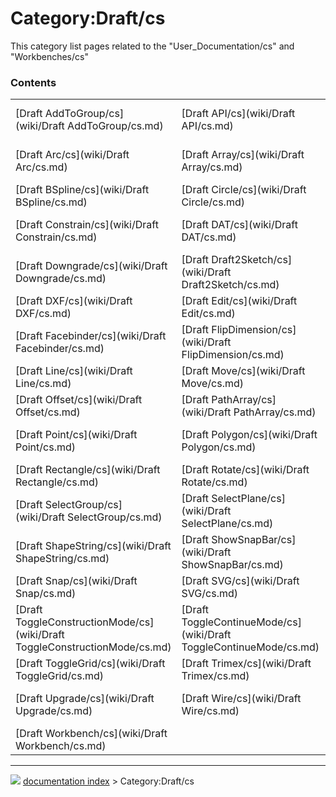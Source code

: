 # Category:Draft/cs
This category list pages related to the \"User\_Documentation/cs\" and \"Workbenches/cs\"

### Contents

|     |     |     |
| --- | --- | --- |
| [Draft AddToGroup/cs](wiki/Draft AddToGroup/cs.md) | [Draft API/cs](wiki/Draft API/cs.md) | [Draft ApplyStyle/cs](wiki/Draft ApplyStyle/cs.md) |
| [Draft Arc/cs](wiki/Draft Arc/cs.md) | [Draft Array/cs](wiki/Draft Array/cs.md) | [Draft BezCurve/cs](wiki/Draft BezCurve/cs.md) |
| [Draft BSpline/cs](wiki/Draft BSpline/cs.md) | [Draft Circle/cs](wiki/Draft Circle/cs.md) | [Draft Clone/cs](wiki/Draft Clone/cs.md) |
| [Draft Constrain/cs](wiki/Draft Constrain/cs.md) | [Draft DAT/cs](wiki/Draft DAT/cs.md) | [Draft Dimension/cs](wiki/Draft Dimension/cs.md) |
| [Draft Downgrade/cs](wiki/Draft Downgrade/cs.md) | [Draft Draft2Sketch/cs](wiki/Draft Draft2Sketch/cs.md) | [Draft Drawing/cs](wiki/Draft Drawing/cs.md) |
| [Draft DXF/cs](wiki/Draft DXF/cs.md) | [Draft Edit/cs](wiki/Draft Edit/cs.md) | [Draft Ellipse/cs](wiki/Draft Ellipse/cs.md) |
| [Draft Facebinder/cs](wiki/Draft Facebinder/cs.md) | [Draft FlipDimension/cs](wiki/Draft FlipDimension/cs.md) | [Draft Heal/cs](wiki/Draft Heal/cs.md) |
| [Draft Line/cs](wiki/Draft Line/cs.md) | [Draft Move/cs](wiki/Draft Move/cs.md) | [Draft OCA/cs](wiki/Draft OCA/cs.md) |
| [Draft Offset/cs](wiki/Draft Offset/cs.md) | [Draft PathArray/cs](wiki/Draft PathArray/cs.md) | [Draft Pattern/cs](wiki/Draft Pattern/cs.md) |
| [Draft Point/cs](wiki/Draft Point/cs.md) | [Draft Polygon/cs](wiki/Draft Polygon/cs.md) | [Draft Preferences/cs](wiki/Draft Preferences/cs.md) |
| [Draft Rectangle/cs](wiki/Draft Rectangle/cs.md) | [Draft Rotate/cs](wiki/Draft Rotate/cs.md) | [Draft Scale/cs](wiki/Draft Scale/cs.md) |
| [Draft SelectGroup/cs](wiki/Draft SelectGroup/cs.md) | [Draft SelectPlane/cs](wiki/Draft SelectPlane/cs.md) | [Draft Shape2DView/cs](wiki/Draft Shape2DView/cs.md) |
| [Draft ShapeString/cs](wiki/Draft ShapeString/cs.md) | [Draft ShowSnapBar/cs](wiki/Draft ShowSnapBar/cs.md) | [Draft Snap Lock/cs](wiki/Draft Snap Lock/cs.md) |
| [Draft Snap/cs](wiki/Draft Snap/cs.md) | [Draft SVG/cs](wiki/Draft SVG/cs.md) | [Draft Text/cs](wiki/Draft Text/cs.md) |
| [Draft ToggleConstructionMode/cs](wiki/Draft ToggleConstructionMode/cs.md) | [Draft ToggleContinueMode/cs](wiki/Draft ToggleContinueMode/cs.md) | [Draft ToggleDisplayMode/cs](wiki/Draft ToggleDisplayMode/cs.md) |
| [Draft ToggleGrid/cs](wiki/Draft ToggleGrid/cs.md) | [Draft Trimex/cs](wiki/Draft Trimex/cs.md) | [Draft tutorial/cs](wiki/Draft tutorial/cs.md) |
| [Draft Upgrade/cs](wiki/Draft Upgrade/cs.md) | [Draft Wire/cs](wiki/Draft Wire/cs.md) | [Draft WireToBSpline/cs](wiki/Draft WireToBSpline/cs.md) |
| [Draft Workbench/cs](wiki/Draft Workbench/cs.md) |



---
![](images/Right_arrow.png) [documentation index](../README.md) > Category:Draft/cs
